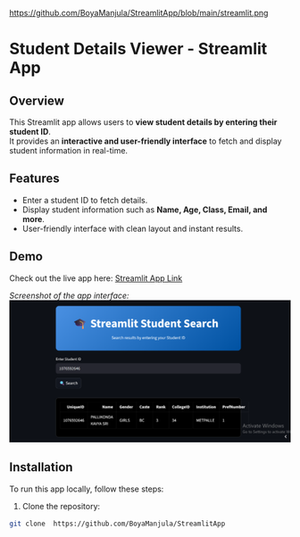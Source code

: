 https://github.com/BoyaManjula/StreamlitApp/blob/main/streamlit.png

# Student Details Viewer - Streamlit App

 
## Overview
This Streamlit app allows users to **view student details by entering their student ID**.  
It provides an **interactive and user-friendly interface** to fetch and display student information in real-time.

## Features
- Enter a student ID to fetch details.  
- Display student information such as **Name, Age, Class, Email, and more**.  
- User-friendly interface with clean layout and instant results.  

## Demo
Check out the live app here: [Streamlit App Link](https://boyamanjula.streamlit.app/)  

*Screenshot of the app interface:*  
![App Screenshot](https://github.com/BoyaManjula/StreamlitApp/blob/main/streamlit.png
)  

## Installation
To run this app locally, follow these steps:

1. Clone the repository:  
```bash
git clone  https://github.com/BoyaManjula/StreamlitApp
